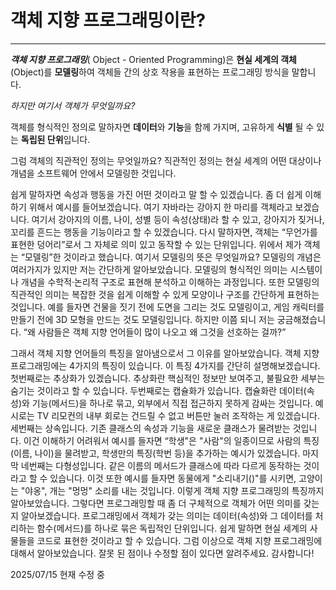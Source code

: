 # 객체 지향 프로그래밍이란?

---
***객체 지향 프로그래밍***( Object - Oriented Programming)은 **현실 세계의 객체**(Object)를 **모델링**하여
객체들 간의 상호 작용을 표현하는 프로그래밍 방식을 말합니다.

*하지만 여기서 객체가 무엇일까요?*

객체를 형식적인 정의로 말하자면
**데이터**와 **기능**을 함께 가지며, 고유하게 **식별** 될 수 있는 **독립된 단위**입니다.
 
그럼 객체의 직관적인 정의는 무엇일까요?
직관적인 정의는 현실 세계의 어떤 대상이나 개념을 소프트웨어 안에서 모델링한 것입니다.

쉽게 말하자면 속성과 행동을 가진 어떤 것이라고 말 할 수 있겠습니다.
좀 더 쉽게 이해하기 위해서 예시를 들어보겠습니다.
여기 자바라는 강아지 한 마리를 객체라고 보겠습니다.
여기서 강아지의 이름, 나이, 성별 등이 속성(상태)라 할 수 있고,
강아지가 짖거나, 꼬리를 흔드는 행동을 기능이라고 할 수 있겠습니다.
다시 말하자면, 객체는 “무언가를 표현한 덩어리”로서 그 자체로 의미 있고 동작할 수 있는 단위입니다.
위에서 제가 객체는 “모델링”한 것이라고 했습니다.
여기서 모델링의 뜻은 무엇일까요?
모델링의 개념은 여러가지가 있지만 저는 간단하게 알아보았습니다.
모델링의 형식적인 의미는
시스템이나 개념을 수학적·논리적 구조로 표현해 분석하고 이해하는 과정입니다.
또한 모델링의 직관적인 의미는
복잡한 것을 쉽게 이해할 수 있게 모양이나 구조를 간단하게 표현하는 것입니다.
예를 들자면 
건물을 짓기 전에 도면을 그리는 것도 모델링이고, 게임 캐릭터를 만들기 전에 
3D 모형을 만드는 것도 모델링입니다.
하지만 이쯤 되니 저는 궁금해졌습니다.
“왜 사람들은 객체 지향 언어들이 많이 나오고 왜 그것을 선호하는 걸까?”

그래서 객체 지향 언어들의 특징을 알아냄으로서 그 이유를 알아보았습니다.
객체 지향 프로그래밍에는 4가지의 특징이 있습니다.
이 특징 4가지를 간단히 설명해보겠습니다.
첫번째로는 추상화가 있겠습니다.
추상화란 핵심적인 정보만 보여주고, 불필요한 세부는 숨기는 것이라고 할 수 있습니다.
두번째로는 캡슐화가 있습니다.
캡슐화란 데이터(속성)와 기능(메서드)을 하나로 묶고, 외부에서 직접 접근하지 못하게 감싸는 것입니다.
예시로는 TV 리모컨의 내부 회로는 건드릴 수 없고 버튼만 눌러 조작하는 게 있겠습니다.
세번째는 상속입니다.
기존 클래스의 속성과 기능을 새로운 클래스가 물려받는 것입니다.
이건 이해하기 어려워서 예시를 들자면
“학생"은 "사람"의 일종이므로 사람의 특징(이름, 나이)을 물려받고, 학생만의 특징(학번 등)을 추가하는
예시가 있겠습니다.
마지막 네번째는 다형성입니다.
같은 이름의 메서드가 클래스에 따라 다르게 동작하는 것이라고 할 수 있습니다.
이것 또한 예시를 들자면 
동물에게 "소리내기()"를 시키면, 고양이는 "야옹", 개는 "멍멍" 소리를 내는 것입니다. 
이렇게 객체 지향 프로그래밍의 특징까지 알아보았습니다.
그렇다면 프로그래밍할 때 좀 더 구체적으로 객체가 어떤 의미를 갖는지 알아보겠습니다.
프로그래밍에서 객체가 갖는 의미는
데이터(속성)와 그 데이터를 처리하는 함수(메서드)를 하나로 묶은 독립적인 단위입니다.
쉽게 말하면 
현실 세계의 사물들을 코드로 표현한 것이라고 할 수 있습니다.
그럼 이상으로 객체 지향 프로그래밍에 대해서 알아보았습니다.
잘못 된 점이나 수정할 점이 있다면 알려주세요.
감사합니다!

2025/07/15 현재 수정 중
